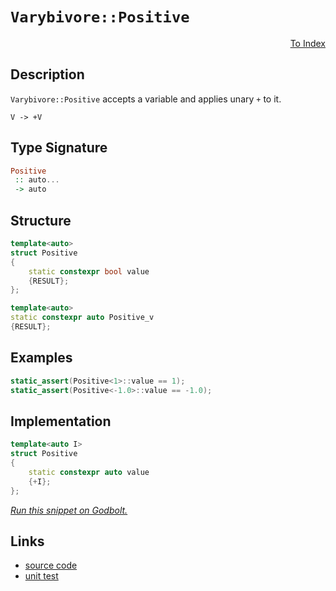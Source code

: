 <!-- Copyright 2024 Feng Mofan
SPDX-License-Identifier: Apache-2.0 -->

# `Varybivore::Positive`

<p style='text-align: right;'><a href="../../../facilities/metafunctions.md#varybivore-positive">To Index</a></p>

## Description

`Varybivore::Positive` accepts a variable and applies unary `+` to it.

<pre><code>V -> +V</code></pre>

## Type Signature

```Haskell
Positive
 :: auto...
 -> auto
```

## Structure

```C++
template<auto>
struct Positive
{
    static constexpr bool value
    {RESULT};
};

template<auto>
static constexpr auto Positive_v
{RESULT};
```

## Examples

```C++
static_assert(Positive<1>::value == 1);
static_assert(Positive<-1.0>::value == -1.0);
```

## Implementation

```C++
template<auto I>
struct Positive
{ 
    static constexpr auto value 
    {+I}; 
};
```

[*Run this snippet on Godbolt.*](https://godbolt.org/#z:OYLghAFBqd5QCxAYwPYBMCmBRdBLAF1QCcAaPECAMzwBtMA7AQwFtMQByARg9KtQYEAysib0QXACx8BBAKoBnTAAUAHpwAMvAFYTStJg1DIApACYAQuYukl9ZATwDKjdAGFUtAK4sGIAOykrgAyeAyYAHI%2BAEaYxCAArKQADqgKhE4MHt6%2BASlpGQKh4VEssfFJdpgOmUIETMQE2T5%2BgVU1AnUNBMWRMXGJtvWNzbltwz1hfWUDCQCUtqhexMjsHASYLMkGGyYAzG5MXkQA1ACS%2B9gmGgCCCgTEXg4nygWOAG6Y1zcm/hYn3xOQJO9yYjmQJzQDHumFUyWIJyOp3eYi8mABt2BAL%2B1gu/gAIvt/t9foS9lZbt8APQAKjp9IZVOp9IAKtghCz6UzbrSGXzuT9bqDwQB9JgKJSNCCvdIfL4HLiXEAgFHedH7Mn4k5cOZE77CvDIMUSuIEaVvPCffZuAC0XAAdBolSrUeq9pqTnbHbryRwFrROAleH4OFpSKhOG5rNYQUsVuqzHseKQCJo/QsANaJMz2/xmSQADgLCQ0AE4EmYNAA2At7fScSS8FgSDQaUghsMRji8BQgNup0N%2B0hwWAwRAgJYEZLHciUNBbOhxCKsNaqAtVm1VyQnYDICFSe1mXiYfBEYh4dB6fiCERidhSGSCRQqdSD0i6LikADuxCYyU4PD%2BoGwZpuGnAAPLHNOBAnKgVAnGuG5bjue7apIh4nBAHgLvQCLmEmcy8AOWgLBASDzski5kBQEAUVRIDAFIZh8HQGzEL2EDRKB0RhA0ACeAG8DxzDEHx4HRNo1QDsm85sII4EMLQAlvlg0ReMAhy0LQvbcLwWAsIYwDiCpeDEFJlqYDpYawtUxxrMmYQbAGb60Hg0S/qJHhYKBDx4M2umkJ8xDRGkmD4pshmuUYaYLFQBjAAoABqeCYF%2B4HJIwgmPsIojiA%2B17yEoaigR%2B%2BiGSg0aWPobm9pACyoMkjgCDpNr3OgGqmJY1iVrwqBBeeWC1RACztE1fgQK4ox%2BJ%2BIRTKU5R6KksqZFNi0WkUc39PEn6jbUEyrTtmD2GNXSNL080DDt%2B2eC0eigmdm0zNtI1xqsEhARwQbtqBXYIeum7bru%2B7oWYmG4IQJAAomOpETFCwIJgTBYPEw2kFmkh7PapZ7P4kgaJI%2BZVq2CRVqW9YcI2pDNkm9pVlwNalgW9MJJIXAJNjVbfW%2BXY9n2KYxcOY5kROUEzjRdG4cubCcA0LDvP4NpMJCBhGNqpb2g61mniQF5XrIt55dIBXPsVb66MxP5/oJH1fR2vUQaLMFwYixBywrSvICrwBqxrjqYdhlG4VDexmIR/ODqR5GoDhcSzrR0eBwMsvyzanuGVwpZcG2NC0GxHFcW%2Bwn8VlReieJkkOFlsmMAQClKaBqnqZp2lZfpkVrGG%2BBmTUnxWceqi2RsWWOUdoGue5/FeR3RHnv5yZBSFSjhQZRhRaAEd8PFSUpWlGUhsmBUG/eRuyCbr5hubZXRZ1VhVePQ31Y1mQtW1HWVRYPXhv1F6WfAI1HeZZwE0GDuBurkGaIDzpbTWstAQB18iwIYFAp6d0AEdAYKdJoYDpq2DQSdCYyCFpXW6PA%2B6kwSjQJ1IsZYb0qHOVtj9TgLs3aK2VoZH2mswbazwtDMOxF0ykARkjAYqNnKU2purfG/h2b%2BH8HsAmkgtyfjtmBbstg%2Bb8NIkLJAk5oJxwlkuFcMtXbIRYAod4EJ3gZ3tDsSyBBjzcN1p%2BQ%2BuVj7ZTPiVEAdZLb/l0jbEC3MHZTmOLBeCstTHmMsdY2x9x/YJyosHPYfCBbCwMdROc8TcIqmQMkZIIorGlhFDEggYoTFG1YnEfO3FeKiRLjUsSEkpJV2jnJWuillKd0wGpDSYgW4BTbqvaepAu7mV7qBGyyA7LD0EKPFybkPJ8Snj5WeWUF6hWXpFMI68SKbyYAlZKqV0qZQCi4u8EgT5PiKufHQXir7GHftVaID9wxP2apwKkbUKpdUsJ/PqcQBq/zqrg46mQXAgPgbNChKDPxLUKFkbBMC4WEMusCwBGDro5BwbtToBDHpEKGCQhFxCHpQqIS9Gh95/Fc07Ew8J24zEWJOAUmxYI7FcIhjwgisMI7w0RsjSgH1xEgDMOrPYewEgllZq2MV/gazUvtmo3s/Y4ZoxAJIfwh5pFcCkKWKR2MuCBGcnsAJNK1GaI%2BkeeVqjuUkQWEFdIzhJBAA%3D%3D)

## Links

- [source code](../../../../conceptrodon/varybivore/positive.hpp)
- [unit test](../../../../tests/unit/metafunctions/varybivore/positive.test.hpp)
